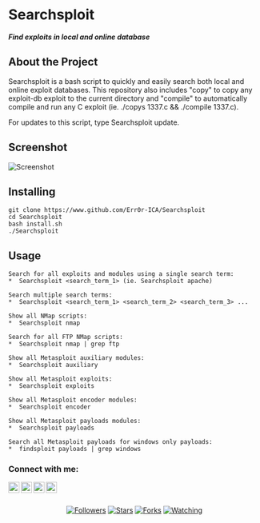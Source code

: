 # Searchsploit
**<i>Find exploits in local and online database**</i>

 ## About the Project
Searchsploit is a bash script to quickly and easily search both local and online exploit databases. This repository also includes "copy" to copy any exploit-db exploit to the current directory and "compile" to automatically compile and run any C exploit (ie. ./copys 1337.c && ./compile 1337.c).

For updates to this script, type Searchsploit update.

## Screenshot 
![Screenshot](https://i.postimg.cc/PrnjCZs2/20201127-035811.jpg)

## Installing
```
git clone https://www.github.com/Err0r-ICA/Searchsploit
cd Searchsploit 
bash install.sh
./Searchsploit
```

## Usage
```
Search for all exploits and modules using a single search term:
*  Searchsploit <search_term_1> (ie. Searchsploit apache)

Search multiple search terms:
*  Searchsploit <search_term_1> <search_term_2> <search_term_3> ...

Show all NMap scripts:
*  Searchsploit nmap 

Search for all FTP NMap scripts:
*  Searchsploit nmap | grep ftp

Show all Metasploit auxiliary modules:
*  Searchsploit auxiliary

Show all Metasploit exploits:
*  Searchsploit exploits

Show all Metasploit encoder modules:
*  Searchsploit encoder

Show all Metasploit payloads modules:
*  Searchsploit payloads

Search all Metasploit payloads for windows only payloads:
*  findsploit payloads | grep windows
```

### Connect with me:
<a href="https://github.com/Err0r-ICA"><img align="left" alt="codeSTACKr | Github" width="22px" src="https://cdn.jsdelivr.net/npm/simple-icons@v3/icons/github.svg" /></a>
<a href="https://t.me/kalit3rmux"><img align="left" alt="codeSTACKr | Telegram" width="22px" src="https://cdn.jsdelivr.net/npm/simple-icons@v3/icons/telegram.svg" /></a>
<a href="https://www.facebook.com/termuxxhacking"><img align="left" alt="codeSTACKr | Facebook" width="22px" src="https://cdn.jsdelivr.net/npm/simple-icons@v3/icons/facebook.svg" /></a>
<a href="https://instagram.com/termux_hacking"><img align="left" alt="codeSTACKr | Instagram" width="22px" src="https://cdn.jsdelivr.net/npm/simple-icons@v3/icons/instagram.svg" /></a>

<br><br><p align="center">
<a href="https://github.com/Err0r-ICA/followers"><img title="Followers" src="https://img.shields.io/github/followers/lovehacker404?color=blue&style=flat-square"></a>
<a href="https://github.com/Err0r-ICA/World/stargazers/"><img title="Stars" src="https://img.shields.io/github/stars/lovehacker404/World?color=red&style=flat-square"></a>
<a href="https://github.com/Err0r-ICA/World/network/members"><img title="Forks" src="https://img.shields.io/github/forks/lovehacker404/World?color=red&style=flat-square"></a>
<a href="https://github.com/Err0r-ICA/World/watchers"><img title="Watching" src="https://img.shields.io/github/watchers/lovehacker404/World?label=Watchers&color=blue&style=flat-square"></a>
</p>
